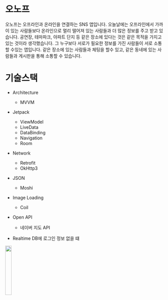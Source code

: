 # 오노프

오노프는 오프라인과 온라인을 연결하는 SNS 앱입니다. 오늘날에는 오프라인에서 가까이 있는 사람들보다 온라인으로 멀리 떨어져 있는 사람들과 더 많은 정보를 주고 받고 있습니다. 공연장, 테마파크, 아파트 단지 등 같은 장소에 있다는 것은 같은 목적을 가지고 있는 것이라 생각했습니다. 그 누구보다 서로가 필요한 정보를 가진 사람들이 서로 소통할 수있는 앱입니다. 같은 장소에 있는 사람들과 체팅을 할수 있고, 같은 동네에 있는 사람들과 게시판을 통해 소통할 수 있습니다. 

# 기술스택
- Architecture
   * MVVM

- Jetpack
   * ViewModel
   * LiveData
   * DataBinding
   * Navigation
   * Room

- Network
   * Retrofit
   * OkHttp3
- JSON
   * Moshi
- Image Loading
   * Coil
- Open API
   * 네이버 지도 API
 
- Realtime DB에 로그인 정보 없을 떄
<img src="https://github.com/ANSHyeon/ONOFF/assets/127817240/ffa417a2-5631-4f30-bc42-19088f948438" width="20%">
